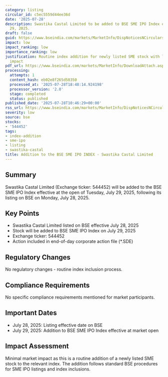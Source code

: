 ```yaml
---
category: listing
circular_id: c5ec5559d44ee36d
date: '2025-07-28'
description: Swastika Castal Limited to be added to BSE SME IPO Index effective July
  29, 2025.
draft: false
guid: https://www.bseindia.com/markets/MarketInfo/DispNoticesNCirculars.aspx?Noticeid={CBA2BDAE-3CF9-4264-94D2-5F6A1821F5BB}&noticeno=20250728-20&dt=07/28/2025&icount=20&totcount=68&flag=0
impact: low
impact_ranking: low
importance_ranking: low
justification: Routine index addition for newly listed SME stock with limited market
  impact
pdf_url: https://www.bseindia.com/markets/MarketInfo/DownloadAttach.aspx?id=20250728-20&attachedId=
processing:
  attempts: 1
  content_hash: eb02e8f265d50350
  processed_at: '2025-07-28T18:48:14.924198'
  processor_version: '2.0'
  stage: completed
  status: published
published_date: '2025-07-28T10:46:29+00:00'
rss_url: https://www.bseindia.com/markets/MarketInfo/DispNoticesNCirculars.aspx?Noticeid={CBA2BDAE-3CF9-4264-94D2-5F6A1821F5BB}&noticeno=20250728-20&dt=07/28/2025&icount=20&totcount=68&flag=0
severity: low
source: bse
stocks:
- '544452'
tags:
- index-addition
- sme-ipo
- listing
- swastika-castal
title: Addition to the BSE SME IPO INDEX - Swastika Castal Limited
---
```


## Summary

Swastika Castal Limited (Exchange ticker: 544452) will be added to the BSE SME IPO Index effective at the open of Tuesday, July 29, 2025, following its listing on BSE on Monday, July 28, 2025.

## Key Points

- Swastika Castal Limited listed on BSE effective July 28, 2025
- Stock will be added to BSE SME IPO Index on July 29, 2025
- Exchange ticker: 544452
- Action included in end-of-day corporate action file (*.SDE)

## Regulatory Changes

No regulatory changes - routine index inclusion process.

## Compliance Requirements

No specific compliance requirements mentioned for market participants.

## Important Dates

- July 28, 2025: Listing effective date on BSE
- July 29, 2025: Addition to BSE SME IPO Index effective at market open

## Impact Assessment

Minimal market impact as this is a routine addition of a newly listed SME stock to the relevant index. The addition follows standard BSE procedures for SME IPO listings and index inclusions.